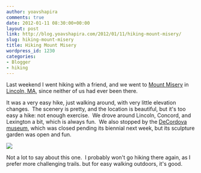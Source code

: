 ```yaml
---
author: yoavshapira
comments: true
date: 2012-01-11 08:30:00+00:00
layout: post
link: http://blog.yoavshapira.com/2012/01/11/hiking-mount-misery/
slug: hiking-mount-misery
title: Hiking Mount Misery
wordpress_id: 1230
categories:
- Blogger
- hiking
---
```


Last weekend I went hiking with a friend, and we went to [Mount Misery](http://www321.pair.com/oaries/localattitude/mountmisery.htm) in [Lincoln, MA](http://www.lincolntown.org/), since neither of us had ever been there.  
  
It was a very easy hike, just walking around, with very little elevation changes.  The scenery is pretty, and the location is beautiful, but it's too easy a hike: not enough exercise.  We drove around Lincoln, Concord, and Lexington a bit, which is always fun.  We also stopped by the [DeCordova museum](http://www.decordova.org/), which was closed pending its biennial next week, but its sculpture garden was open and fun.  
  


[![](https://yoavshapira.files.wordpress.com/2012/01/07f51-pondick-fall2010_0.jpeg?w=300)](https://yoavshapira.files.wordpress.com/2012/01/07f51-pondick-fall2010_0.jpeg)

  


  
Not a lot to say about this one.  I probably won't go hiking there again, as I prefer more challenging trails. but for easy walking outdoors, it's good.
